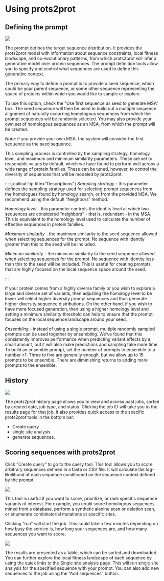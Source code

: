 # Using prots2prot

## Defining the prompt

![](46_prompt.png)

The prompt defines the target sequence distribution. It provides the prots2prot model with information about sequence constraints, local fitness landscape, and co-evolutionary patterns, from which prots2prot will infer a generative model over protein sequences. The prompt definition tools allow you to specify and control what sequences are used to define this generative context.

The primary way to define a prompt is to provide a seed sequence, which could be your parent sequence, or some other sequence representing the space of proteins within which you would like to sample or explore. 

To use this option, check the “Use first sequence as seed to generate MSA” box. The seed sequence will then be used to build out a multiple sequence alignment of naturally occurring homologous sequences from which the prompt sequences will be randomly selected. You may also provide your own set of homologous sequences as an MSA, from which the prompt will be created. 

*Note:* if you provide your own MSA, the system will consider the first sequence as the seed sequence.


This sampling process is controlled by the sampling strategy, homology level, and maximum and minimum similarity parameters. These are set to reasonable values by default, which we have found to perform well across a wide range of protein families. These can be tuned, however, to control the diversity of sequences that will be modeled by prots2prot.

::: {.callout-tip title="Descriptions"}
*Sampling strategy* - this parameter defines the sampling strategy used for selecting prompt sequences from the homologues found by homology search, or from the provided MSA. We recommend using the default “Neighbors” method.

*Homology level* - this parameter controls the identity level at which two sequences are considered “neighbors” - that is, redundant - in the MSA. This is equivalent to the homology level used to calculate the number of effective sequences in protein families.

*Maximum similarity* -  the maximum similarity to the seed sequence allowed when selecting sequences for the prompt. No sequence with identity greater than this to the seed will be included.

*Minimum similarity* - the minimum similarity to the seed sequence allowed when selecting sequences for the prompt. No sequence with identity less than this to the seed will be included. This is useful for creating prompts that are highly focused on the local sequence space around the seed.

:::

If your protein comes from a highly diverse family or you wish to explore a large and diverse set of variants, then adjusting the homology level to be lower will select higher diversity prompt sequences and thus generate higher diversity sequence distributions. On the other hand, if you wish to have more focused generation, then using a higher homology level and setting a minimum similarity threshold can help to ensure that the prompt focuses on the local sequence landscape around your seed. 

*Ensembling* - instead of using a single prompt, multiple randomly sampled prompts can be used together by ensembling. We’ve found that this consistently improves performance when predicting variant effects by a small amount, but it will also make predictions and sampling take more time. To build an ensemble prompt, set the number of prompts to ensemble to a number >1. Three to five are generally enough, but we allow up to 15 prompts to be ensemble. There are diminishing returns to adding more prompts to the ensemble.

## History

![](47_history.png)

The prots2prot history page allows you to view and access past jobs, sorted by created date, job type, and status. Clicking the job ID will take you to the results page for that job. It also provides quick access to the specific prots2prot tools in the bottom bar:
* Create query
* single site analysis
* generate sequences.

## Scoring sequences with prots2prot

Click “Create query” to go to the query tool. This tool allows you to score arbitrary sequences defined in a fasta or CSV file. It will calculate the log-likelihood of each sequence conditioned on the sequence context defined by the prompt.

![](48_query_input.png)

This tool is useful if you want to score, prioritize, or rank specific sequence variants of interest. For example, you could score homologous sequences mined from a database, perform a synthetic alanine scan or deletion scan, or enumerate combinatorial mutations at specific sites.

Clicking “run” will start the job. This could take a few minutes depending on how busy the service is, how long your sequences are, and how many sequences you want to score.

![](49_prots_result.png)

The results are presented as a table, which can be sorted and downloaded. You can further explore the local fitness landscape of each sequence by using the quick links to the Single site analysis page. This will run single site analysis for the specified sequence with your prompt. You can also add new sequences to the job using the “Add sequences” button.
